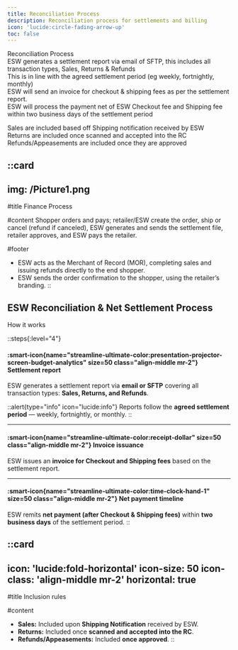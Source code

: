 ```yaml
---
title: Reconciliation Process
description: Reconciliation process for settlements and billing
icon: 'lucide:circle-fading-arrow-up'
toc: false
---
```

									
Reconciliation Process											
ESW generates a settlement report via email of SFTP, this includes all transaction types, Sales, Returns & Refunds											
This is in line with the agreed settlement period (eg weekly, fortnightly, monthly)											
ESW will send an invoice for checkout & shipping fees as per the settlement report.											
ESW will process the payment net of ESW Checkout fee and Shipping fee within two business days of the settlement period											
											
Sales are included based off Shipping notification received by ESW											
Returns are included once scanned and accepted into the RC											
Refunds/Appeasements are included once they are approved											

::card
---
img: /Picture1.png
---
#title
Finance Process

#content
Shopper orders and pays; retailer/ESW create the order, ship or cancel (refund if canceled), ESW generates and sends the settlement file, retailer approves, and ESW pays the retailer.

#footer
- ESW acts as the Merchant of Record (MOR), completing sales and issuing refunds directly to the end shopper.
- ESW sends the order confirmation to the shopper, using the retailer’s branding.
::


## ESW Reconciliation & Net Settlement Process

How it works

::steps{:level="4"}
#### :smart-icon{name="streamline-ultimate-color:presentation-projector-screen-budget-analytics" size=50 class="align-middle mr-2"} Settlement report
ESW generates a settlement report via **email or SFTP** covering all transaction types: **Sales, Returns, and Refunds**.

::alert{type="info" icon="lucide:info"}
Reports follow the **agreed settlement period** — weekly, fortnightly, or monthly.
::

---

#### :smart-icon{name="streamline-ultimate-color:receipt-dollar" size=50 class="align-middle mr-2"} Invoice issuance
ESW issues an **invoice for Checkout and Shipping fees** based on the settlement report.

---

#### :smart-icon{name="streamline-ultimate-color:time-clock-hand-1" size=50 class="align-middle mr-2"} Net payment timeline
ESW remits **net payment (after Checkout & Shipping fees)** within **two business days** of the settlement period.
::

::card
---
icon: 'lucide:fold-horizontal'
icon-size: 50
icon-class: 'align-middle mr-2'
horizontal: true
---

#title
Inclusion rules

#content
- **Sales:** Included upon **Shipping Notification** received by ESW.
- **Returns:** Included once **scanned and accepted into the RC**.
- **Refunds/Appeasements:** Included **once approved**.
::

